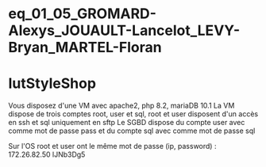 # eq_01_05_GROMARD-Alexys_JOUAULT-Lancelot_LEVY-Bryan_MARTEL-Floran
# IutStyleShop


Vous disposez d'une VM avec apache2, php 8.2,  mariaDB 10.1 
La VM dispose de trois comptes root, user et sql, root et user disposent d'un accès en ssh et sql uniquement en sftp
Le SGBD dispose du compte user avec comme mot de passe pass et du compte sql avec comme mot de passe sql

Sur l'OS root et user ont le même mot de passe (ip, password) :
172.26.82.50
lJNb3Dg5

